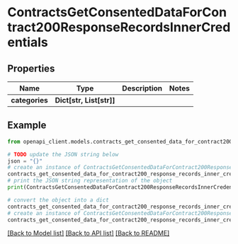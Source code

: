 # ContractsGetConsentedDataForContract200ResponseRecordsInnerCredentials


## Properties

Name | Type | Description | Notes
------------ | ------------- | ------------- | -------------
**categories** | **Dict[str, List[str]]** |  | 

## Example

```python
from openapi_client.models.contracts_get_consented_data_for_contract200_response_records_inner_credentials import ContractsGetConsentedDataForContract200ResponseRecordsInnerCredentials

# TODO update the JSON string below
json = "{}"
# create an instance of ContractsGetConsentedDataForContract200ResponseRecordsInnerCredentials from a JSON string
contracts_get_consented_data_for_contract200_response_records_inner_credentials_instance = ContractsGetConsentedDataForContract200ResponseRecordsInnerCredentials.from_json(json)
# print the JSON string representation of the object
print(ContractsGetConsentedDataForContract200ResponseRecordsInnerCredentials.to_json())

# convert the object into a dict
contracts_get_consented_data_for_contract200_response_records_inner_credentials_dict = contracts_get_consented_data_for_contract200_response_records_inner_credentials_instance.to_dict()
# create an instance of ContractsGetConsentedDataForContract200ResponseRecordsInnerCredentials from a dict
contracts_get_consented_data_for_contract200_response_records_inner_credentials_from_dict = ContractsGetConsentedDataForContract200ResponseRecordsInnerCredentials.from_dict(contracts_get_consented_data_for_contract200_response_records_inner_credentials_dict)
```
[[Back to Model list]](../README.md#documentation-for-models) [[Back to API list]](../README.md#documentation-for-api-endpoints) [[Back to README]](../README.md)


